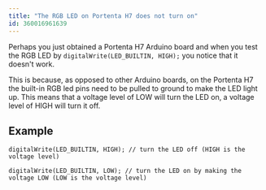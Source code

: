 ```yaml
---
title: "The RGB LED on Portenta H7 does not turn on"
id: 360016961639
---
```


Perhaps you just obtained a Portenta H7 Arduino board and when you test the RGB LED by `digitalWrite(LED_BUILTIN, HIGH);` you notice that it doesn't work.

This is because, as opposed to other Arduino boards, on the Portenta H7 the built-in RGB led pins need to be pulled to ground to make the LED light up. This means that a voltage level of LOW will turn the LED on, a voltage level of HIGH will turn it off.

## Example

```
digitalWrite(LED_BUILTIN, HIGH); // turn the LED off (HIGH is the voltage level)

digitalWrite(LED_BUILTIN, LOW); // turn the LED on by making the voltage LOW (LOW is the voltage level)
```
